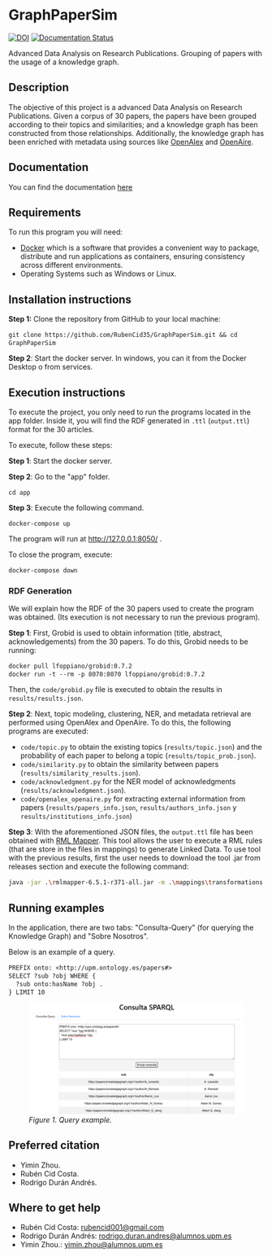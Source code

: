 # GraphPaperSim


[![DOI](https://zenodo.org/badge/784818057.svg)](https://zenodo.org/doi/10.5281/zenodo.11237163) [![Documentation Status](https://readthedocs.org/projects/graphpapersim/badge/?version=latest)](https://graphpapersim.readthedocs.io/en/latest/?badge=latest)




Advanced Data Analysis on Research Publications. Grouping of papers with the usage of a knowledge graph.

## Description
The objective of this project is a advanced Data Analysis on Research Publications. Given a corpus of 30 papers, the papers have been grouped according to their topics and similarities; and a knowledge graph has been constructed from those relationships. Additionally, the knowledge graph has been enriched with metadata using sources like [OpenAlex](https://openalex.org/) and [OpenAire](https://explore.openaire.eu/).


## Documentation
You can find the documentation [here](https://graphpapersim.readthedocs.io/en/latest/usage/)

## Requirements
To run this program you will need:
* [Docker](https://docs.docker.com/engine/install/) which is a software that provides a convenient way to package, distribute and run applications as containers, ensuring consistency across different environments.
* Operating Systems such as Windows or Linux.

## Installation instructions
**Step 1:** Clone the repository from GitHub to your local machine:

```
git clone https://github.com/RubenCid35/GraphPaperSim.git && cd GraphPaperSim
```

**Step 2**: Start the docker server. In windows, you can it from the Docker Desktop o from services.

## Execution instructions
To execute the project, you only need to run the programs located in the app folder. Inside it, you will find the RDF generated in `.ttl` (`output.ttl`) format for the 30 articles.

To execute, follow these steps:

**Step 1**: Start the docker server.

**Step 2**: Go to the "app" folder.

```
cd app
```

**Step 3**: Execute the following command.

```
docker-compose up
```

The program will run at http://127.0.0.1:8050/ .

To close the program, execute:

```
docker-compose down
```


### RDF Generation
We will explain how the RDF of the 30 papers used to create the program was obtained. (Its execution is not necessary to run the previous program).

**Step 1**: First, Grobid is used to obtain information (title, abstract, acknowledgements) from the 30 papers. To do this, Grobid needs to be running:

```
docker pull lfoppiano/grobid:0.7.2
docker run -t --rm -p 8070:8070 lfoppiano/grobid:0.7.2
```

Then, the `code/grobid.py` file is executed to obtain the results in `results/results.json`.

**Step 2**: Next, topic modeling, clustering, NER, and metadata retrieval are performed using OpenAlex and OpenAire. To do this, the following programs are executed:
* `code/topic.py`  to obtain the existing topics (`results/topic.json`) and the probability of each paper to belong a topic (`results/topic_prob.json`).
* `code/similarity.py` to obtain the similarity between papers (`results/similarity_results.json`).
* `code/acknowledgment.py` for the NER model of acknowledgments (`results/acknowledgment.json`).
* `code/openalex_openaire.py` for extracting external information from papers (`results/papers_info.json`, `results/authors_info.json` y `results/institutions_info.json`)

**Step 3**: With the aforementioned JSON files, the `output.ttl` file has been obtained with [RML Mapper](https://github.com/RMLio/rmlmapper-java). This tool allows the user to execute a RML rules (that are store in the files in mappings) to generate Linked Data.  To use tool with the previous results, first the user needs to download the tool .jar from releases section and execute 
the following command: 
```bash
java -jar .\rmlmapper-6.5.1-r371-all.jar -m .\mappings\transformations.ttl -o app/output.ttl -s turtle 
```

## Running examples
In the application, there are two tabs: "Consulta-Query" (for querying the Knowledge Graph) and "Sobre Nosotros".

Below is an example of a query.

```
PREFIX onto: <http://upm.ontology.es/papers#>
SELECT ?sub ?obj WHERE {
  ?sub onto:hasName ?obj .
} LIMIT 10
```

<figure>
  <img src="docs/example.png" alt="Wordcloud" style="width:750px">
  <figcaption><i>Figure 1. Query example.</i></figcaption>
</figure>


## Preferred citation
* Yimin Zhou.
* Rubén Cid Costa.
* Rodrigo Durán Andrés.

## Where to get help
* Rubén Cid Costa: rubencid001@gmail.com
* Rodrigo Durán Andrés: rodrigo.duran.andres@alumnos.upm.es
* Yimin Zhou.: yimin.zhou@alumnos.upm.es





